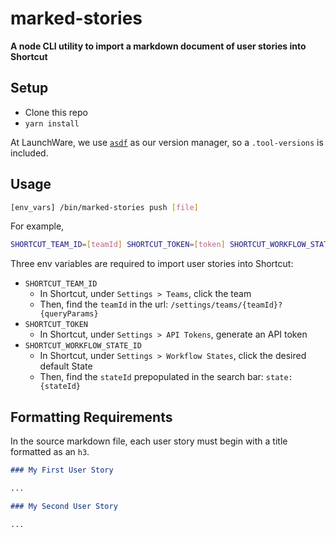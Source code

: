 # marked-stories

**A node CLI utility to import a markdown document of user stories into Shortcut**

## Setup

- Clone this repo  
- `yarn install`  
  
At LaunchWare, we use [`asdf`](https://github.com/asdf-vm/asdf) as our version manager, so a `.tool-versions` is included.

## Usage
```bash
[env_vars] /bin/marked-stories push [file]
```

For example,
```bash
SHORTCUT_TEAM_ID=[teamId] SHORTCUT_TOKEN=[token] SHORTCUT_WORKFLOW_STATE_ID=[stateId] bin/marked-stories push path/to/file.md
```

Three env variables are required to import user stories into Shortcut:

  - `SHORTCUT_TEAM_ID`
    - In Shortcut, under `Settings > Teams`, click the team
    - Then, find the `teamId` in the url: `/settings/teams/{teamId}?{queryParams}`
  - `SHORTCUT_TOKEN`
    - In Shortcut, under `Settings > API Tokens`, generate an API token 
  - `SHORTCUT_WORKFLOW_STATE_ID`
    - In Shortcut, under `Settings > Workflow States`, click the desired default State
    - Then, find the `stateId` prepopulated in the search bar: `state:{stateId}`

## Formatting Requirements
In the source markdown file, each user story must begin with a title formatted as an `h3`.

```markdown
### My First User Story

...

### My Second User Story

...
```